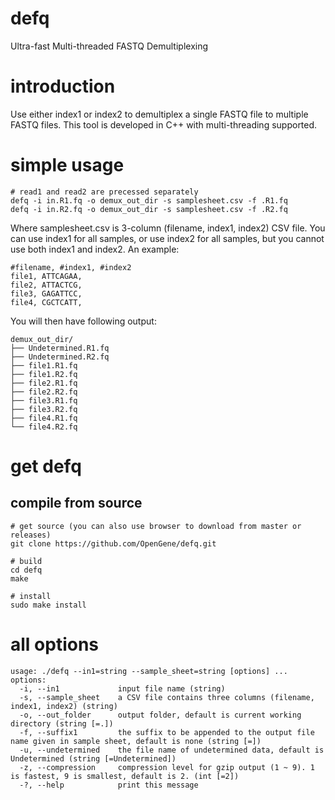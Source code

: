 # defq
Ultra-fast Multi-threaded FASTQ Demultiplexing

# introduction
Use either index1 or index2 to demultiplex a single FASTQ file to multiple FASTQ files. This tool is developed in C++ with multi-threading supported.

# simple usage
```
# read1 and read2 are precessed separately
defq -i in.R1.fq -o demux_out_dir -s samplesheet.csv -f .R1.fq
defq -i in.R2.fq -o demux_out_dir -s samplesheet.csv -f .R2.fq
```
Where samplesheet.csv is 3-column (filename, index1, index2) CSV file. You can use index1 for all samples, or use index2 for all samples, but you cannot use both index1 and index2. An example:
```csv
#filename, #index1, #index2
file1, ATTCAGAA,
file2, ATTACTCG,
file3, GAGATTCC,
file4, CGCTCATT,
```
You will then have following output:
```
demux_out_dir/
├── Undetermined.R1.fq
├── Undetermined.R2.fq
├── file1.R1.fq
├── file1.R2.fq
├── file2.R1.fq
├── file2.R2.fq
├── file3.R1.fq
├── file3.R2.fq
├── file4.R1.fq
└── file4.R2.fq
```

# get defq
## compile from source
```shell
# get source (you can also use browser to download from master or releases)
git clone https://github.com/OpenGene/defq.git

# build
cd defq
make

# install
sudo make install
```

# all options
```
usage: ./defq --in1=string --sample_sheet=string [options] ... 
options:
  -i, --in1             input file name (string)
  -s, --sample_sheet    a CSV file contains three columns (filename, index1, index2) (string)
  -o, --out_folder      output folder, default is current working directory (string [=.])
  -f, --suffix1         the suffix to be appended to the output file name given in sample sheet, default is none (string [=])
  -u, --undetermined    the file name of undetermined data, default is Undetermined (string [=Undetermined])
  -z, --compression     compression level for gzip output (1 ~ 9). 1 is fastest, 9 is smallest, default is 2. (int [=2])
  -?, --help            print this message
```
